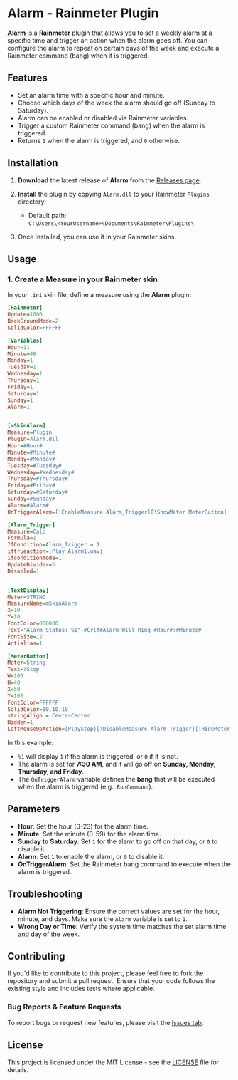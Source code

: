 

# Alarm - Rainmeter Plugin

**Alarm** is a **Rainmeter** plugin that allows you to set a weekly alarm at a specific time and trigger an action when the alarm goes off. You can configure the alarm to repeat on certain days of the week and execute a Rainmeter command (bang) when it is triggered.

## Features

- Set an alarm time with a specific hour and minute.
- Choose which days of the week the alarm should go off (Sunday to Saturday).
- Alarm can be enabled or disabled via Rainmeter variables.
- Trigger a custom Rainmeter command (bang) when the alarm is triggered.
- Returns `1` when the alarm is triggered, and `0` otherwise.

## Installation

1. **Download** the latest release of **Alarm** from the [Releases page](https://github.com/NSTechBytes/Alarm/releases).
2. **Install** the plugin by copying `Alarm.dll` to your Rainmeter `Plugins` directory:
   - Default path:  
     `C:\Users\<YourUsername>\Documents\Rainmeter\Plugins\`

3. Once installed, you can use it in your Rainmeter skins.

## Usage

### 1. Create a Measure in your Rainmeter skin

In your `.ini` skin file, define a measure using the **Alarm** plugin:

```ini
[Rainmeter]
Update=1000
BackGroundMode=2
SolidColor=FFFFFF

[Variables]
Hour=11
Minute=48
Monday=1
Tuesday=1
Wednesday=1
Thursday=1
Friday=1
Saturday=1
Sunday=1
Alarm=1


[mSkinAlarm]
Measure=Plugin
Plugin=Alarm.dll
Hour=#Hour#
Minute=#Minute#
Monday=#Monday#
Tuesday=#Tuesday#
Wednesday=#Wednesday#
Thursday=#Thursday#
Friday=#Friday#
Saturday=#Saturday#
Sunday=#Sunday#
Alarm=#Alarm#
OnTriggerAlarm=[!EnableMeasure Alarm_Trigger][!ShowMeter MeterButton]

[Alarm_Trigger]
Measure=Calc
Formula=1
IfCondition=Alarm_Trigger = 1
iftrueaction=[Play Alarm1.wav]
ifconditionmode=1
UpdateDivider=5
Disabled=1


[TextDisplay]
Meter=STRING
MeasureName=mSkinAlarm
X=10
Y=10
FontColor=000000
Text="Alarm Status: %1" #Crlf#Alarm Will Ring #Hour#:#Minute#
FontSize=12
Antialias=1

[MeterButton]
Meter=String
Text=!Stop
W=100
H=40
X=50
Y=100
FontColor=FFFFFF
SolidColor=10,10,10
stringAlign = CenterCenter
Hidden=1
LeftMouseUpAction=[PlayStop][!DisableMeasure Alarm_Trigger][!HideMeter #CURRENTSECTION#][!UpdateMeter *][!Redraw]
```

In this example:
- `%1` will display `1` if the alarm is triggered, or `0` if it is not.
- The alarm is set for **7:30 AM**, and it will go off on **Sunday, Monday, Thursday, and Friday**.
- The `OnTriggerAlarm` variable defines the **bang** that will be executed when the alarm is triggered (e.g., `RunCommand`).


## Parameters

- **Hour**: Set the hour (0-23) for the alarm time.
- **Minute**: Set the minute (0-59) for the alarm time.
- **Sunday to Saturday**: Set `1` for the alarm to go off on that day, or `0` to disable it.
- **Alarm**: Set `1` to enable the alarm, or `0` to disable it.
- **OnTriggerAlarm**: Set the Rainmeter bang command to execute when the alarm is triggered.

## Troubleshooting

- **Alarm Not Triggering**: Ensure the correct values are set for the hour, minute, and days. Make sure the `Alarm` variable is set to `1`.
- **Wrong Day or Time**: Verify the system time matches the set alarm time and day of the week.

## Contributing

If you'd like to contribute to this project, please feel free to fork the repository and submit a pull request. Ensure that your code follows the existing style and includes tests where applicable.

### Bug Reports & Feature Requests

To report bugs or request new features, please visit the [Issues tab](https://github.com/NSTechBytes/Alarm/issues).

## License

This project is licensed under the MIT License - see the [LICENSE](LICENSE) file for details.
